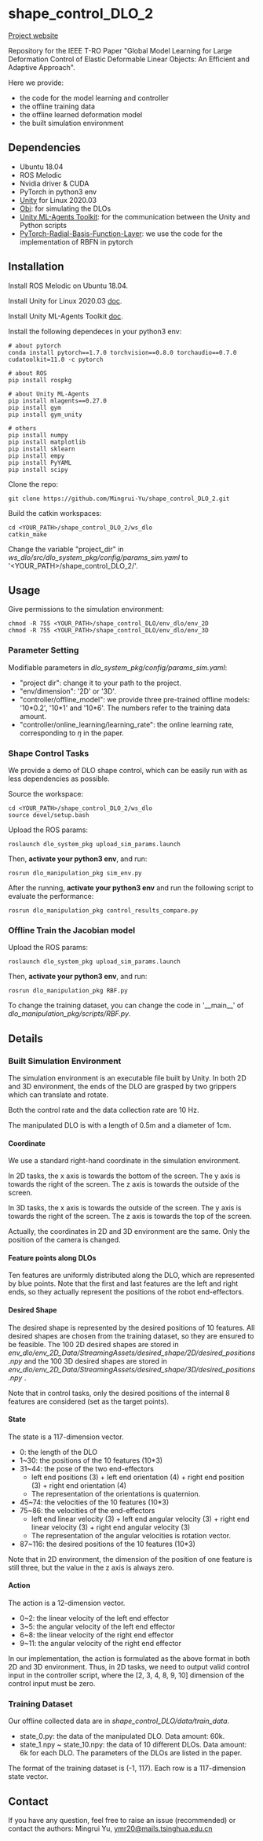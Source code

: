 # shape_control_DLO_2

[Project website](https://mingrui-yu.github.io/shape_control_DLO_2/)

Repository for the IEEE T-RO Paper "Global Model Learning for Large Deformation Control of Elastic Deformable Linear Objects: An Efficient and Adaptive Approach".

Here we provide:
* the code for the model learning and controller
* the offline training data
* the offline learned deformation model
* the built simulation environment


## Dependencies
* Ubuntu 18.04
* ROS Melodic
* Nvidia driver & CUDA
* PyTorch in python3 env
* [Unity](https://unity.com/) for Linux 2020.03
* [Obi](http://obi.virtualmethodstudio.com/): for simulating the DLOs
* [Unity ML-Agents Toolkit](https://github.com/Unity-Technologies/ml-agents): for the communication between the Unity and Python scripts
* [PyTorch-Radial-Basis-Function-Layer](https://github.com/JeremyLinux/PyTorch-Radial-Basis-Function-Layer): we use the code for the implementation of RBFN in pytorch

## Installation

Install ROS Melodic on Ubuntu 18.04.

Install Unity for Linux 2020.03 [doc](https://docs.unity3d.com/2020.2/Documentation/Manual/GettingStartedInstallingHub.html).

Install Unity ML-Agents Toolkit [doc](https://github.com/Unity-Technologies/ml-agents/blob/release_18_docs/docs/Installation.md).

Install the following dependeces in your python3 env:
```
# about pytorch
conda install pytorch==1.7.0 torchvision==0.8.0 torchaudio==0.7.0 cudatoolkit=11.0 -c pytorch

# about ROS
pip install rospkg

# about Unity ML-Agents
pip install mlagents==0.27.0
pip install gym
pip install gym_unity

# others
pip install numpy
pip install matplotlib
pip install sklearn
pip install empy
pip install PyYAML
pip install scipy
```

Clone the repo:
```
git clone https://github.com/Mingrui-Yu/shape_control_DLO_2.git
```

Build the catkin workspaces:

```
cd <YOUR_PATH>/shape_control_DLO_2/ws_dlo
catkin_make
```

Change the variable "project_dir" in *ws_dlo/src/dlo_system_pkg/config/params_sim.yaml* to '<YOUR_PATH>/shape_control_DLO_2/'.

## Usage

Give permissions to the simulation environment:

```
chmod -R 755 <YOUR_PATH>/shape_control_DLO/env_dlo/env_2D
chmod -R 755 <YOUR_PATH>/shape_control_DLO/env_dlo/env_3D
```

### Parameter Setting

Modifiable parameters in *dlo_system_pkg/config/params_sim.yaml*:

* "project dir": change it to your path to the project.
* "env/dimension": '2D' or '3D'.
* "controller/offline_model": we provide three pre-trained offline models: '10\*0.2', '10\*1' and '10\*6'. The numbers refer to the training data amount.
* "controller/online_learning/learning_rate": the online learning rate, corresponding to $\eta$ in the paper.

### Shape Control Tasks

We provide a demo of  DLO shape control, which can be easily run with as less dependencies as possible.

Source the workspace:

```
cd <YOUR_PATH>/shape_control_DLO_2/ws_dlo
source devel/setup.bash
```

Upload the ROS params:
```
roslaunch dlo_system_pkg upload_sim_params.launch
```

Then, **activate your python3 env**, and run:

```
rosrun dlo_manipulation_pkg sim_env.py
```

After the running, **activate your python3 env** and run the following script to evaluate the performance:
```
rosrun dlo_manipulation_pkg control_results_compare.py
```

### Offline Train the Jacobian model
Upload the ROS params:
```
roslaunch dlo_system_pkg upload_sim_params.launch
```

Then, **activate your python3 env**, and run:

```
rosrun dlo_manipulation_pkg RBF.py
```

To change the training dataset, you can change the code in '\_\_main\_\_' of *dlo_manipulation_pkg/scripts/RBF.py*.

## Details

### Built Simulation Environment

The simulation environment is an executable file built by Unity. In both 2D and 3D environment, the ends of the DLO are grasped by two grippers which can translate and rotate.

Both the control rate and the data collection rate are 10 Hz.

The manipulated DLO is with a length of 0.5m and a diameter of 1cm.

#### Coordinate

We use a standard right-hand coordinate in the simulation environment.

In 2D tasks, the x axis is towards the bottom of the screen. The y axis is towards the right of the screen. The z axis is towards the outside of the screen.

In 3D tasks, the x axis is towards the outside of the screen. The y axis is towards the right of the screen. The z axis is towards the top of the screen.

Actually, the coordinates in 2D and 3D environment are the same. Only the position of the camera is changed.

#### Feature points along DLOs

Ten features are uniformly distributed along the DLO, which are represented by blue points. Note that the first and last features are the left and right ends, so they actually represent the positions of the robot end-effectors.

#### Desired Shape

The desired shape is represented by the desired positions of 10 features. All desired shapes are chosen from the training dataset, so they are ensured to be feasible. The 100 2D desired shapes are stored in *env_dlo/env_2D_Data/StreamingAssets/desired_shape/2D/desired_positions.npy* and the 100 3D desired shapes are stored in *env_dlo/env_2D_Data/StreamingAssets/desired_shape/3D/desired_positions.npy* .

Note that in control tasks, only the desired positions of the internal 8 features are considered (set as the target points).

#### State

The state is a 117-dimension vector.

- 0: the length of the DLO
- 1~30: the positions of the 10 features (10*3)
- 31~44: the pose of the two end-effectors
  - left end positions (3) + left end orientation (4) + right end position (3) + right end orientation (4)
  - The representation of the orientations is quaternion.
- 45~74: the velocities of the 10 features (10*3)
- 75~86: the velocities of the end-effectors
  - left end linear velocity (3) + left end angular velocity (3) + right end linear velocity (3) + right end angular velocity (3)
  - The representation of the angular velocities is rotation vector.
- 87~116: the desired positions of the 10 features (10*3)

Note that in 2D environment, the dimension of the position of one feature is still three, but the value in the z axis is always zero.

#### Action

The action is a 12-dimension vector.

- 0~2: the linear velocity of the left end effector
- 3~5: the angular velocity of the left end effector
- 6~8: the linear velocity of the right end effector
- 9~11: the angular velocity of the right end effector

In our implementation, the action is formulated as the above format in both 2D and 3D environment. Thus, in 2D tasks, we need to output valid control input in the controller script, where the [2, 3, 4, 8, 9, 10] dimension of the control input must be zero.

### Training Dataset

Our offline collected data are in *shape_control_DLO/data/train_data*.

- state_0.py: the data of the manipulated DLO. Data amount: 60k.
- state_1.npy ~ state_10.npy: the data of 10 different DLOs. Data amount: 6k for each DLO. The parameters of the DLOs are listed in the paper.

The format of the training dataset is (-1, 117). Each row is a 117-dimension state vector.

## Contact

If you have any question, feel free to raise an issue (recommended) or contact the authors: Mingrui Yu, [ymr20@mails.tsinghua.edu.cn](mailto:ymr20@mails.tsinghua.edu.cn)